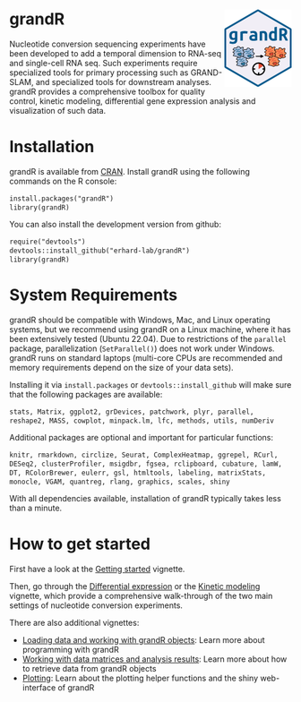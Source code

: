 # grandR <a href='https://grandr.erhard-lab.de'><img src='man/figures/logo.png' align="right" height="138" /></a>

Nucleotide conversion sequencing experiments have been
developed to add a temporal dimension to RNA-seq and single-cell RNA seq. Such 
experiments require specialized tools for primary processing such as GRAND-SLAM,
and specialized tools for downstream analyses. grandR provides a comprehensive 
toolbox for quality control, kinetic modeling, differential gene expression analysis
and visualization of such data.
  
# Installation

grandR is available from [CRAN](https://CRAN.R-project.org/package=grandR). 
Install grandR using the following commands on the R console:

```
install.packages("grandR")
library(grandR)
```

You can also install the development version from github:

```
require("devtools")
devtools::install_github("erhard-lab/grandR")
library(grandR)
```

# System Requirements
grandR should be compatible with Windows, Mac, and Linux operating systems, but we recommend using grandR on a Linux machine, where it has been extensively tested (Ubuntu 22.04). Due to restrictions of the `parallel` package, parallelization (`SetParallel()`) does not work under Windows. grandR runs on standard laptops (multi-core CPUs are recommended and memory requirements depend on the size of your data sets). 

Installing it via `install.packages` or `devtools::install_github` will make sure that the following packages are available:

```
stats, Matrix, ggplot2, grDevices, patchwork, plyr, parallel, reshape2, MASS, cowplot, minpack.lm, lfc, methods, utils, numDeriv
```

Additional packages are optional and important for particular functions:

```
knitr, rmarkdown, circlize, Seurat, ComplexHeatmap, ggrepel, RCurl, DESeq2, clusterProfiler, msigdbr, fgsea, rclipboard, cubature, lamW, DT, RColorBrewer, eulerr, gsl, htmltools, labeling, matrixStats, monocle, VGAM, quantreg, rlang, graphics, scales, shiny
```

With all dependencies available, installation of grandR typically takes less than a minute.

# How to get started

First have a look at the [Getting started](https://grandR.erhard-lab.de/articles/getting-started.html) vignette.

Then, go through the [Differential expression](https://grandR.erhard-lab.de/articles/web/differential-expression.html) or the [Kinetic modeling](https://grandR.erhard-lab.de/articles/web/kinetic-modeling.html) vignette, which provide a comprehensive walk-through of the two main settings of nucleotide conversion experiments.

There are also additional vignettes:

- [Loading data and working with grandR objects](https://grandR.erhard-lab.de/articles/web/loading-data.html): Learn more about programming with grandR
- [Working with data matrices and analysis results](https://grandR.erhard-lab.de/articles/web/data-matrices-and-analysis-results.html): Learn more about how to retrieve data from grandR objects
- [Plotting](https://grandR.erhard-lab.de/articles/web/plotting.html): Learn about the plotting helper functions and the shiny web-interface of grandR

